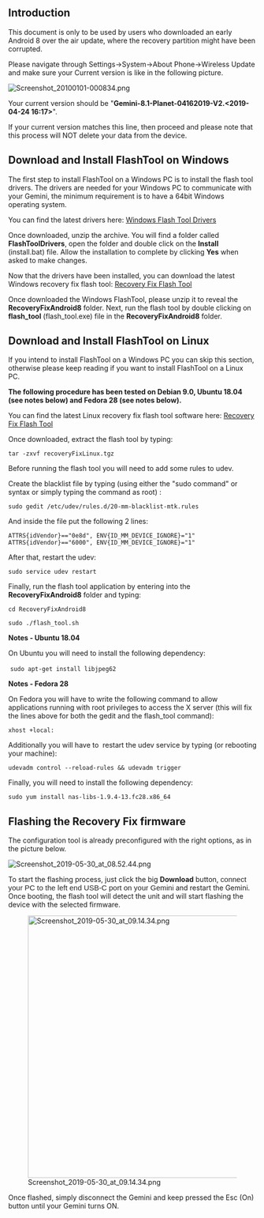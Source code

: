 ## Introduction

This document is only to be used by users who downloaded an early
Android 8 over the air update, where the recovery partition might have
been corrupted.

Please navigate through Settings-\>System-\>About Phone-\>Wireless
Update and make sure your Current version is like in the following
picture.

![](Screenshot_20100101-000834.png "Screenshot_20100101-000834.png")

Your current version should be
"**Gemini-8.1-Planet-04162019-V2.\<2019-04-24 16:17\>**".

If your current version matches this line, then proceed and please note
that this process will NOT delete your data from the device.

##  Download and Install FlashTool on Windows

The first step to install FlashTool on a Windows PC is to install the
flash tool drivers. The drivers are needed for your Windows PC to
communicate with your Gemini, the minimum requirement is to have a 64bit
Windows operating system.

You can find the latest drivers here: [Windows Flash Tool
Drivers](http://support.planetcom.co.uk/download/FlashToolDrivers.zip)

Once downloaded, unzip the archive. You will find a folder called
**FlashToolDrivers**, open the folder and double click on the
**Install** (install.bat) file. Allow the installation to complete by
clicking **Yes** when asked to make changes.

Now that the drivers have been installed, you can download the latest
Windows recovery fix flash tool: [Recovery Fix Flash
Tool](http://support.planetcom.co.uk/download/RecoveryFix/RecoveryFixWindows.zip)

Once downloaded the Windows FlashTool, please unzip it to reveal the
**RecoveryFixAndroid8** folder. Next, run the flash tool by double
clicking on **flash_tool** (flash_tool.exe) file in the
**RecoveryFixAndroid8** folder.

## Download and Install FlashTool on Linux

If you intend to install FlashTool on a Windows PC you can skip this
section, otherwise please keep reading if you want to install FlashTool
on a Linux PC.

**The following procedure has been tested on Debian 9.0, Ubuntu 18.04
(see notes below) and Fedora 28 (see notes below).**

You can find the latest Linux recovery fix flash tool software here:
[Recovery Fix Flash
Tool](http://support.planetcom.co.uk/download/FlashToolLinux.tgz)

Once downloaded, extract the flash tool by typing:

`tar -zxvf recoveryFixLinux.tgz`

Before running the flash tool you will need to add some rules to udev.

Create the blacklist file by typing (using either the "sudo command" or
syntax or simply typing the command as root) :

`sudo gedit /etc/udev/rules.d/20-mm-blacklist-mtk.rules`

And inside the file put the following 2 lines:

`ATTRS{idVendor}=="0e8d", ENV{ID_MM_DEVICE_IGNORE}="1"`
`ATTRS{idVendor}=="6000", ENV{ID_MM_DEVICE_IGNORE}="1"`

After that, restart the udev:

`sudo service udev restart`

Finally, run the flash tool application by entering into the
**RecoveryFixAndroid8** folder and typing:

`cd RecoveryFixAndroid8`

`sudo ./flash_tool.sh`

**Notes - Ubuntu 18.04**

On Ubuntu you will need to install the following dependency:

 `sudo apt-get install libjpeg62`

**Notes - Fedora 28**

On Fedora you will have to write the following command to allow
applications running with root privileges to access the X server (this
will fix the lines above for both the gedit and the flash_tool command):

`xhost +local:`

Additionally you will have to  restart the udev service by typing (or
rebooting your machine):

`udevadm control --reload-rules && udevadm trigger`

Finally, you will need to install the following dependency:

`sudo yum install nas-libs-1.9.4-13.fc28.x86_64`

## Flashing the Recovery Fix firmware

The configuration tool is already preconfigured with the right options,
as in the picture below.

![](Screenshot_2019-05-30_at_08.52.44.png "Screenshot_2019-05-30_at_08.52.44.png")

To start the flashing process, just click the big **Download** button,
<span style="color: #252525; font-family: 'Source Sans Pro', sans-serif; font-size: 15.008px; font-style: normal; font-variant-ligatures: normal; font-variant-caps: normal; font-weight: 400; letter-spacing: normal; orphans: 2; text-align: start; text-indent: 0px; text-transform: none; white-space: normal; widows: 2; word-spacing: 0px; -webkit-text-stroke-width: 0px; background-color: #ffffff; text-decoration-style: initial; text-decoration-color: initial; display: inline !important; float: none;">connect
your PC to the left end USB-C port on your Gemini</span> and restart the
Gemini. Once booting, the flash tool will detect the unit and will start
flashing the device with the selected firmware.

<figure>
<img src="Screenshot_2019-05-30_at_09.14.34.png"
title="Screenshot_2019-05-30_at_09.14.34.png" width="801" height="531"
alt="Screenshot_2019-05-30_at_09.14.34.png" />
<figcaption
aria-hidden="true">Screenshot_2019-05-30_at_09.14.34.png</figcaption>
</figure>

Once flashed, simply disconnect the Gemini and keep pressed the Esc (On)
button until your Gemini turns ON.